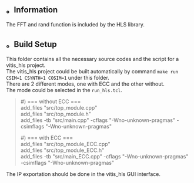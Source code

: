 ## 。Information  
The FFT and rand function is included by the HLS library.

## 。Build Setup
This folder contains all the necessary source codes and the script for a vitis_hls project.  
The vitis_hls project could be built automatically by command `make run CSIM=1 CSYNTH=1 COSIM=1` under this folder.  
There are 2 different modes, one with ECC and the other without.  
The mode could be selected in the `run_hls.tcl`.  
>#) === without ECC ===  
>add_files "src/top_module.cpp"  
>add_files "src/top_module.h"  
>add_files -tb "src/main.cpp" -cflags "-Wno-unknown-pragmas" -csimflags "-Wno-unknown-pragmas"  
>
>#) === with ECC ===  
>add_files "src/top_module_ECC.cpp"  
>add_files "src/top_module_ECC.h"  
>add_files -tb "src/main_ECC.cpp" -cflags "-Wno-unknown-pragmas" -csimflags "-Wno-unknown-pragmas"   

The IP exportation should be done in the vitis_hls GUI interface.
